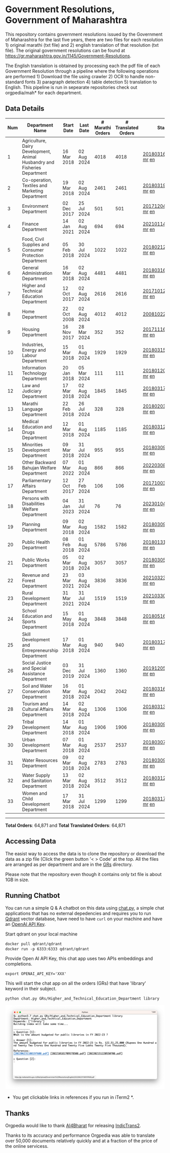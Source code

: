 # Government Resolutions, Government of Maharashtra

This repository contains government resolutions issued by the Government of Maharashtra for the last five years, there are two files for each resolution 1) original marathi (txt file) and 2) english translation of that resolution (txt file). The original government resolutions can be found at https://gr.maharashtra.gov.in/1145/Government-Resolutions.

The English translation is obtained by processing each the pdf file of each Government Resolution through a pipeline where the following operations are performed 1) Download the file using crawler 2) OCR to handle non-standard fonts 3) paragraph detection 4) table  detection 5) translation to English. This pipeline is run in sepearate repositories check out orgpedia/mah* for each department.


## Data Details

| Num | Department Name | Start Date | Last Date | # Marathi Orders | # Translated Orders | Starting Order | Last Order |
| --- | --------------- | ---------- | --------- | ---------------- | ------------------- | -------------- | ---------- |
| 1 | Agriculture, Dairy Development, Animal Husbandry and Fisheries Department | 16 Mar 2018 | 02 Aug 2024 | 4018 | 4018 | [201803161624182101.pdf](https://gr.maharashtra.gov.in/Site/Upload/Government%20Resolutions/English/201803161624182101.pdf) [mr](GRs/Agriculture,_Dairy_Development,_Animal_Husbandry_and_Fisheries_Department/201803161624182101.pdf.mr.txt) [en](GRs/Agriculture,_Dairy_Development,_Animal_Husbandry_and_Fisheries_Department/201803161624182101.pdf.en.txt) | [202408021722068501.pdf](https://gr.maharashtra.gov.in/Site/Upload/Government%20Resolutions/English/202408021722068501.pdf) [mr](GRs/Agriculture,_Dairy_Development,_Animal_Husbandry_and_Fisheries_Department/202408021722068501.pdf.mr.txt) [en](GRs/Agriculture,_Dairy_Development,_Animal_Husbandry_and_Fisheries_Department/202408021722068501.pdf.en.txt) |
| 2 | Co-operation, Textiles and Marketing Department | 19 Mar 2018 | 02 Aug 2024 | 2461 | 2461 | [201803191257576702.pdf](https://gr.maharashtra.gov.in/Site/Upload/Government%20Resolutions/English/201803191257576702.pdf) [mr](GRs/Co-operation,_Textiles_and_Marketing_Department/201803191257576702.pdf.mr.txt) [en](GRs/Co-operation,_Textiles_and_Marketing_Department/201803191257576702.pdf.en.txt) | [202408021711201802.pdf](https://gr.maharashtra.gov.in/Site/Upload/Government%20Resolutions/English/202408021711201802.pdf) [mr](GRs/Co-operation,_Textiles_and_Marketing_Department/202408021711201802.pdf.mr.txt) [en](GRs/Co-operation,_Textiles_and_Marketing_Department/202408021711201802.pdf.en.txt) |
| 3 | Environment Department | 02 Dec 2017 | 25 Jul 2024 | 501 | 501 | [201712041147216904.pdf](https://gr.maharashtra.gov.in/Site/Upload/Government%20Resolutions/English/201712041147216904.pdf) [mr](GRs/Environment_Department/201712041147216904.pdf.mr.txt) [en](GRs/Environment_Department/201712041147216904.pdf.en.txt) | [202407251203498304.pdf](https://gr.maharashtra.gov.in/Site/Upload/Government%20Resolutions/English/202407251203498304.pdf) [mr](GRs/Environment_Department/202407251203498304.pdf.mr.txt) [en](GRs/Environment_Department/202407251203498304.pdf.en.txt) |
| 4 | Finance Department | 14 Jan 2021 | 02 Aug 2024 | 694 | 694 | [202101141237329905.pdf](https://gr.maharashtra.gov.in/Site/Upload/Government%20Resolutions/English/202101141237329905.pdf) [mr](GRs/Finance_Department/202101141237329905.pdf.mr.txt) [en](GRs/Finance_Department/202101141237329905.pdf.en.txt) | [202408021544183805.pdf](https://gr.maharashtra.gov.in/Site/Upload/Government%20Resolutions/English/202408021544183805.pdf) [mr](GRs/Finance_Department/202408021544183805.pdf.mr.txt) [en](GRs/Finance_Department/202408021544183805.pdf.en.txt) |
| 5 | Food, Civil Supplies and Consumer Protection Department | 05 Feb 2018 | 30 Jul 2024 | 1022 | 1022 | [201802121244545806.pdf](https://gr.maharashtra.gov.in/Site/Upload/Government%20Resolutions/English/201802121244545806.pdf) [mr](GRs/Food,_Civil_Supplies_and_Consumer_Protection_Department/201802121244545806.pdf.mr.txt) [en](GRs/Food,_Civil_Supplies_and_Consumer_Protection_Department/201802121244545806.pdf.en.txt) | [202407301150453906.pdf](https://gr.maharashtra.gov.in/Site/Upload/Government%20Resolutions/English/202407301150453906.pdf) [mr](GRs/Food,_Civil_Supplies_and_Consumer_Protection_Department/202407301150453906.pdf.mr.txt) [en](GRs/Food,_Civil_Supplies_and_Consumer_Protection_Department/202407301150453906.pdf.en.txt) |
| 6 | General Administration Department | 16 Mar 2018 | 02 Aug 2024 | 4481 | 4481 | [201803161224022707.pdf](https://gr.maharashtra.gov.in/Site/Upload/Government%20Resolutions/English/201803161224022707.pdf) [mr](GRs/General_Administration_Department/201803161224022707.pdf.mr.txt) [en](GRs/General_Administration_Department/201803161224022707.pdf.en.txt) | [202408021713262807.pdf](https://gr.maharashtra.gov.in/Site/Upload/Government%20Resolutions/English/202408021713262807.pdf) [mr](GRs/General_Administration_Department/202408021713262807.pdf.mr.txt) [en](GRs/General_Administration_Department/202408021713262807.pdf.en.txt) |
| 7 | Higher and Technical Education Department | 12 Oct 2017 | 02 Aug 2024 | 2616 | 2616 | [201710121514029708.pdf](https://gr.maharashtra.gov.in/Site/Upload/Government%20Resolutions/English/201710121514029708.pdf) [mr](GRs/Higher_and_Technical_Education_Department/201710121514029708.pdf.mr.txt) [en](GRs/Higher_and_Technical_Education_Department/201710121514029708.pdf.en.txt) | [202408021133272808.pdf](https://gr.maharashtra.gov.in/Site/Upload/Government%20Resolutions/English/202408021133272808.pdf) [mr](GRs/Higher_and_Technical_Education_Department/202408021133272808.pdf.mr.txt) [en](GRs/Higher_and_Technical_Education_Department/202408021133272808.pdf.en.txt) |
| 8 | Home Department | 22 Oct 2008 | 02 Aug 2024 | 4012 | 4012 | [20081022.pdf](https://gr.maharashtra.gov.in/Site/Upload/Government%20Resolutions/English/20081022.pdf) [mr](GRs/Home_Department/20081022.pdf.mr.txt) [en](GRs/Home_Department/20081022.pdf.en.txt) | [202408021732272929.pdf](https://gr.maharashtra.gov.in/Site/Upload/Government%20Resolutions/English/202408021732272929.pdf) [mr](GRs/Home_Department/202408021732272929.pdf.mr.txt) [en](GRs/Home_Department/202408021732272929.pdf.en.txt) |
| 9 | Housing Department | 16 Nov 2017 | 28 Mar 2024 | 352 | 352 | [201711161447076609.pdf](https://gr.maharashtra.gov.in/Site/Upload/Government%20Resolutions/English/201711161447076609.pdf) [mr](GRs/Housing_Department/201711161447076609.pdf.mr.txt) [en](GRs/Housing_Department/201711161447076609.pdf.en.txt) | [202403281255554909.pdf](https://gr.maharashtra.gov.in/Site/Upload/Government%20Resolutions/English/202403281255554909.pdf) [mr](GRs/Housing_Department/202403281255554909.pdf.mr.txt) [en](GRs/Housing_Department/202403281255554909.pdf.en.txt) |
| 10 | Industries, Energy and Labour Department | 15 Mar 2018 | 01 Aug 2024 | 1929 | 1929 | [201803151204055010.pdf](https://gr.maharashtra.gov.in/Site/Upload/Government%20Resolutions/English/201803151204055010.pdf) [mr](GRs/Industries,_Energy_and_Labour_Department/201803151204055010.pdf.mr.txt) [en](GRs/Industries,_Energy_and_Labour_Department/201803151204055010.pdf.en.txt) | [202408011437523110.pdf](https://gr.maharashtra.gov.in/Site/Upload/Government%20Resolutions/English/202408011437523110.pdf) [mr](GRs/Industries,_Energy_and_Labour_Department/202408011437523110.pdf.mr.txt) [en](GRs/Industries,_Energy_and_Labour_Department/202408011437523110.pdf.en.txt) |
| 11 | Information Technology Department | 20 Jan 2018 | 05 Mar 2024 | 111 | 111 | [201801201843024511.pdf](https://gr.maharashtra.gov.in/Site/Upload/Government%20Resolutions/English/201801201843024511.pdf) [mr](GRs/Information_Technology_Department/201801201843024511.pdf.mr.txt) [en](GRs/Information_Technology_Department/201801201843024511.pdf.en.txt) | [202403051249430211.pdf](https://gr.maharashtra.gov.in/Site/Upload/Government%20Resolutions/English/202403051249430211.pdf) [mr](GRs/Information_Technology_Department/202403051249430211.pdf.mr.txt) [en](GRs/Information_Technology_Department/202403051249430211.pdf.en.txt) |
| 12 | Law and Judiciary Department | 17 Mar 2018 | 02 Aug 2024 | 1845 | 1845 | [201803171129290212.pdf](https://gr.maharashtra.gov.in/Site/Upload/Government%20Resolutions/English/201803171129290212.pdf) [mr](GRs/Law_and_Judiciary_Department/201803171129290212.pdf.mr.txt) [en](GRs/Law_and_Judiciary_Department/201803171129290212.pdf.en.txt) | [202408021216078712.pdf](https://gr.maharashtra.gov.in/Site/Upload/Government%20Resolutions/English/202408021216078712.pdf) [mr](GRs/Law_and_Judiciary_Department/202408021216078712.pdf.mr.txt) [en](GRs/Law_and_Judiciary_Department/202408021216078712.pdf.en.txt) |
| 13 | Marathi Language Department | 22 Feb 2018 | 26 Jul 2024 | 328 | 328 | [201802031549154233.pdf](https://gr.maharashtra.gov.in/Site/Upload/Government%20Resolutions/English/201802031549154233.pdf) [mr](GRs/Marathi_Language_Department/201802031549154233.pdf.mr.txt) [en](GRs/Marathi_Language_Department/201802031549154233.pdf.en.txt) | [202407261116385733.pdf](https://gr.maharashtra.gov.in/Site/Upload/Government%20Resolutions/English/202407261116385733.pdf) [mr](GRs/Marathi_Language_Department/202407261116385733.pdf.mr.txt) [en](GRs/Marathi_Language_Department/202407261116385733.pdf.en.txt) |
| 14 | Medical Education and Drugs Department | 12 Mar 2018 | 01 Aug 2024 | 1185 | 1185 | [201803121137094813.pdf](https://gr.maharashtra.gov.in/Site/Upload/Government%20Resolutions/English/201803121137094813.pdf) [mr](GRs/Medical_Education_and_Drugs_Department/201803121137094813.pdf.mr.txt) [en](GRs/Medical_Education_and_Drugs_Department/201803121137094813.pdf.en.txt) | [202408011241363013.pdf](https://gr.maharashtra.gov.in/Site/Upload/Government%20Resolutions/English/202408011241363013.pdf) [mr](GRs/Medical_Education_and_Drugs_Department/202408011241363013.pdf.mr.txt) [en](GRs/Medical_Education_and_Drugs_Department/202408011241363013.pdf.en.txt) |
| 15 | Minorities Development Department | 09 Mar 2018 | 31 Jul 2024 | 955 | 955 | [201803091218355314.pdf](https://gr.maharashtra.gov.in/Site/Upload/Government%20Resolutions/English/201803091218355314.pdf) [mr](GRs/Minorities_Development_Department/201803091218355314.pdf.mr.txt) [en](GRs/Minorities_Development_Department/201803091218355314.pdf.en.txt) | [202408021438252814.pdf](https://gr.maharashtra.gov.in/Site/Upload/Government%20Resolutions/English/202408021438252814.pdf) [mr](GRs/Minorities_Development_Department/202408021438252814.pdf.mr.txt) [en](GRs/Minorities_Development_Department/202408021438252814.pdf.en.txt) |
| 16 | Other Backward Bahujan Welfare Department | 07 Mar 2022 | 01 Aug 2024 | 866 | 866 | [202203081752439334.pdf](https://gr.maharashtra.gov.in/Site/Upload/Government%20Resolutions/English/202203081752439334.pdf) [mr](GRs/Other_Backward_Bahujan_Welfare_Department/202203081752439334.pdf.mr.txt) [en](GRs/Other_Backward_Bahujan_Welfare_Department/202203081752439334.pdf.en.txt) | [202408021758482634.pdf](https://gr.maharashtra.gov.in/Site/Upload/Government%20Resolutions/English/202408021758482634.pdf) [mr](GRs/Other_Backward_Bahujan_Welfare_Department/202408021758482634.pdf.mr.txt) [en](GRs/Other_Backward_Bahujan_Welfare_Department/202408021758482634.pdf.en.txt) |
| 17 | Parliamentary Affairs Department | 12 Oct 2017 | 27 Feb 2024 | 106 | 106 | [201710031642378615.pdf](https://gr.maharashtra.gov.in/Site/Upload/Government%20Resolutions/English/201710031642378615.pdf) [mr](GRs/Parliamentary_Affairs_Department/201710031642378615.pdf.mr.txt) [en](GRs/Parliamentary_Affairs_Department/201710031642378615.pdf.en.txt) | [202402271500283915.pdf](https://gr.maharashtra.gov.in/Site/Upload/Government%20Resolutions/English/202402271500283915.pdf) [mr](GRs/Parliamentary_Affairs_Department/202402271500283915.pdf.mr.txt) [en](GRs/Parliamentary_Affairs_Department/202402271500283915.pdf.en.txt) |
| 18 | Persons with Disabilities Welfare Department | 04 Jan 2023 | 31 Jul 2024 | 76 | 76 | [202301041906309635.pdf](https://gr.maharashtra.gov.in/Site/Upload/Government%20Resolutions/English/202301041906309635.pdf) [mr](GRs/Persons_with_Disabilities_Welfare_Department/202301041906309635.pdf.mr.txt) [en](GRs/Persons_with_Disabilities_Welfare_Department/202301041906309635.pdf.en.txt) | [202408011226015335.pdf](https://gr.maharashtra.gov.in/Site/Upload/Government%20Resolutions/English/202408011226015335.pdf) [mr](GRs/Persons_with_Disabilities_Welfare_Department/202408011226015335.pdf.mr.txt) [en](GRs/Persons_with_Disabilities_Welfare_Department/202408011226015335.pdf.en.txt) |
| 19 | Planning Department | 09 Mar 2018 | 02 Aug 2024 | 1582 | 1582 | [201803091441032716.pdf](https://gr.maharashtra.gov.in/Site/Upload/Government%20Resolutions/English/201803091441032716.pdf) [mr](GRs/Planning_Department/201803091441032716.pdf.mr.txt) [en](GRs/Planning_Department/201803091441032716.pdf.en.txt) | [202408021533521616.pdf](https://gr.maharashtra.gov.in/Site/Upload/Government%20Resolutions/English/202408021533521616.pdf) [mr](GRs/Planning_Department/202408021533521616.pdf.mr.txt) [en](GRs/Planning_Department/202408021533521616.pdf.en.txt) |
| 20 | Public Health Department | 08 Feb 2018 | 01 Aug 2024 | 5786 | 5786 | [201801311722275417.pdf](https://gr.maharashtra.gov.in/Site/Upload/Government%20Resolutions/English/201801311722275417.pdf) [mr](GRs/Public_Health_Department/201801311722275417.pdf.mr.txt) [en](GRs/Public_Health_Department/201801311722275417.pdf.en.txt) | [202408011526283117.pdf](https://gr.maharashtra.gov.in/Site/Upload/Government%20Resolutions/English/202408011526283117.pdf) [mr](GRs/Public_Health_Department/202408011526283117.pdf.mr.txt) [en](GRs/Public_Health_Department/202408011526283117.pdf.en.txt) |
| 21 | Public Works Department | 05 Mar 2018 | 02 Aug 2024 | 3057 | 3057 | [201803051515468118.pdf](https://gr.maharashtra.gov.in/Site/Upload/Government%20Resolutions/English/201803051515468118.pdf) [mr](GRs/Public_Works_Department/201803051515468118.pdf.mr.txt) [en](GRs/Public_Works_Department/201803051515468118.pdf.en.txt) | [202408021553401818.pdf](https://gr.maharashtra.gov.in/Site/Upload/Government%20Resolutions/English/202408021553401818.pdf) [mr](GRs/Public_Works_Department/202408021553401818.pdf.mr.txt) [en](GRs/Public_Works_Department/202408021553401818.pdf.en.txt) |
| 22 | Revenue and Forest Department | 23 Mar 2021 | 03 Aug 2024 | 3836 | 3836 | [202103231328393119.pdf](https://gr.maharashtra.gov.in/Site/Upload/Government%20Resolutions/English/202103231328393119.pdf) [mr](GRs/Revenue_and_Forest_Department/202103231328393119.pdf.mr.txt) [en](GRs/Revenue_and_Forest_Department/202103231328393119.pdf.en.txt) | [202408031935122219.pdf](https://gr.maharashtra.gov.in/Site/Upload/Government%20Resolutions/English/202408031935122219.pdf) [mr](GRs/Revenue_and_Forest_Department/202408031935122219.pdf.mr.txt) [en](GRs/Revenue_and_Forest_Department/202408031935122219.pdf.en.txt) |
| 23 | Rural Development Department | 31 Mar 2021 | 31 Jul 2024 | 1519 | 1519 | [202103301021181120.pdf](https://gr.maharashtra.gov.in/Site/Upload/Government%20Resolutions/English/202103301021181120.pdf) [mr](GRs/Rural_Development_Department/202103301021181120.pdf.mr.txt) [en](GRs/Rural_Development_Department/202103301021181120.pdf.en.txt) | [202407311615447020.pdf](https://gr.maharashtra.gov.in/Site/Upload/Government%20Resolutions/English/202407311615447020.pdf) [mr](GRs/Rural_Development_Department/202407311615447020.pdf.mr.txt) [en](GRs/Rural_Development_Department/202407311615447020.pdf.en.txt) |
| 24 | School Education and Sports Department | 15 May 2018 | 01 Aug 2024 | 3848 | 3848 | [201805161114241221.pdf](https://gr.maharashtra.gov.in/Site/Upload/Government%20Resolutions/English/201805161114241221.pdf) [mr](GRs/School_Education_and_Sports_Department/201805161114241221.pdf.mr.txt) [en](GRs/School_Education_and_Sports_Department/201805161114241221.pdf.en.txt) | [202408011728286221.pdf](https://gr.maharashtra.gov.in/Site/Upload/Government%20Resolutions/English/202408011728286221....pdf) [mr](GRs/School_Education_and_Sports_Department/202408011728286221.pdf.mr.txt) [en](GRs/School_Education_and_Sports_Department/202408011728286221.pdf.en.txt) |
| 25 | Skill Development and Entrepreneurship Department | 17 Mar 2018 | 01 Aug 2024 | 940 | 940 | [201803171322099003.pdf](https://gr.maharashtra.gov.in/Site/Upload/Government%20Resolutions/English/201803171322099003.pdf) [mr](GRs/Skill_Development_and_Entrepreneurship_Department/201803171322099003.pdf.mr.txt) [en](GRs/Skill_Development_and_Entrepreneurship_Department/201803171322099003.pdf.en.txt) | [202408011700493303.pdf](https://gr.maharashtra.gov.in/Site/Upload/Government%20Resolutions/English/202408011700493303.pdf) [mr](GRs/Skill_Development_and_Entrepreneurship_Department/202408011700493303.pdf.mr.txt) [en](GRs/Skill_Development_and_Entrepreneurship_Department/202408011700493303.pdf.en.txt) |
| 26 | Social Justice and Special Assistance Department | 03 Dec 2019 | 31 Jul 2024 | 1360 | 1360 | [201912051107011622.pdf](https://gr.maharashtra.gov.in/Site/Upload/Government%20Resolutions/English/201912051107011622.pdf) [mr](GRs/Social_Justice_and_Special_Assistance_Department/201912051107011622.pdf.mr.txt) [en](GRs/Social_Justice_and_Special_Assistance_Department/201912051107011622.pdf.en.txt) | [202408021836565222.pdf](https://gr.maharashtra.gov.in/Site/Upload/Government%20Resolutions/English/202408021836565222.pdf) [mr](GRs/Social_Justice_and_Special_Assistance_Department/202408021836565222.pdf.mr.txt) [en](GRs/Social_Justice_and_Special_Assistance_Department/202408021836565222.pdf.en.txt) |
| 27 | Soil and Water Conservation Department | 16 Mar 2018 | 01 Aug 2024 | 2042 | 2042 | [201803161247582426.pdf](https://gr.maharashtra.gov.in/Site/Upload/Government%20Resolutions/English/201803161247582426.pdf) [mr](GRs/Soil_and_Water_Conservation_Department/201803161247582426.pdf.mr.txt) [en](GRs/Soil_and_Water_Conservation_Department/201803161247582426.pdf.en.txt) | [202408011721193126.pdf](https://gr.maharashtra.gov.in/Site/Upload/Government%20Resolutions/English/202408011721193126.pdf) [mr](GRs/Soil_and_Water_Conservation_Department/202408011721193126.pdf.mr.txt) [en](GRs/Soil_and_Water_Conservation_Department/202408011721193126.pdf.en.txt) |
| 28 | Tourism and Cultural Affairs Department | 14 Mar 2018 | 02 Aug 2024 | 1306 | 1306 | [201803131542054523.pdf](https://gr.maharashtra.gov.in/Site/Upload/Government%20Resolutions/English/201803131542054523.pdf) [mr](GRs/Tourism_and_Cultural_Affairs_Department/201803131542054523.pdf.mr.txt) [en](GRs/Tourism_and_Cultural_Affairs_Department/201803131542054523.pdf.en.txt) | [202408021239247123.pdf](https://gr.maharashtra.gov.in/Site/Upload/Government%20Resolutions/English/202408021239247123.pdf) [mr](GRs/Tourism_and_Cultural_Affairs_Department/202408021239247123.pdf.mr.txt) [en](GRs/Tourism_and_Cultural_Affairs_Department/202408021239247123.pdf.en.txt) |
| 29 | Tribal Development Department | 14 Mar 2018 | 01 Aug 2024 | 1906 | 1906 | [201803091105184924.pdf](https://gr.maharashtra.gov.in/Site/Upload/Government%20Resolutions/English/201803091105184924.pdf) [mr](GRs/Tribal_Development_Department/201803091105184924.pdf.mr.txt) [en](GRs/Tribal_Development_Department/201803091105184924.pdf.en.txt) | [202408011242283224.pdf](https://gr.maharashtra.gov.in/Site/Upload/Government%20Resolutions/English/202408011242283224.pdf) [mr](GRs/Tribal_Development_Department/202408011242283224.pdf.mr.txt) [en](GRs/Tribal_Development_Department/202408011242283224.pdf.en.txt) |
| 30 | Urban Development Department | 07 Mar 2018 | 01 Aug 2024 | 2537 | 2537 | [201803071203178325.pdf](https://gr.maharashtra.gov.in/Site/Upload/Government%20Resolutions/English/201803071203178325.pdf) [mr](GRs/Urban_Development_Department/201803071203178325.pdf.mr.txt) [en](GRs/Urban_Development_Department/201803071203178325.pdf.en.txt) | [202408011144020225.pdf](https://gr.maharashtra.gov.in/Site/Upload/Government%20Resolutions/English/202408011144020225.pdf) [mr](GRs/Urban_Development_Department/202408011144020225.pdf.mr.txt) [en](GRs/Urban_Development_Department/202408011144020225.pdf.en.txt) |
| 31 | Water Resources Department | 09 Mar 2018 | 02 Aug 2024 | 2783 | 2783 | [201803091034435527.pdf](https://gr.maharashtra.gov.in/Site/Upload/Government%20Resolutions/English/201803091034435527.pdf) [mr](GRs/Water_Resources_Department/201803091034435527.pdf.mr.txt) [en](GRs/Water_Resources_Department/201803091034435527.pdf.en.txt) | [202408021705409427.pdf](https://gr.maharashtra.gov.in/Site/Upload/Government%20Resolutions/English/202408021705409427.pdf) [mr](GRs/Water_Resources_Department/202408021705409427.pdf.mr.txt) [en](GRs/Water_Resources_Department/202408021705409427.pdf.en.txt) |
| 32 | Water Supply and Sanitation Department | 13 Mar 2018 | 02 Aug 2024 | 3512 | 3512 | [201803121414108428.pdf](https://gr.maharashtra.gov.in/Site/Upload/Government%20Resolutions/English/201803121414108428.pdf) [mr](GRs/Water_Supply_and_Sanitation_Department/201803121414108428.pdf.mr.txt) [en](GRs/Water_Supply_and_Sanitation_Department/201803121414108428.pdf.en.txt) | [202408021126012728.pdf](https://gr.maharashtra.gov.in/Site/Upload/Government%20Resolutions/English/202408021126012728.pdf) [mr](GRs/Water_Supply_and_Sanitation_Department/202408021126012728.pdf.mr.txt) [en](GRs/Water_Supply_and_Sanitation_Department/202408021126012728.pdf.en.txt) |
| 33 | Women and Child Development Department | 17 Mar 2018 | 31 Jul 2024 | 1299 | 1299 | [201803171539444330.pdf](https://gr.maharashtra.gov.in/Site/Upload/Government%20Resolutions/English/201803171539444330.pdf) [mr](GRs/Women_and_Child_Development_Department/201803171539444330.pdf.mr.txt) [en](GRs/Women_and_Child_Development_Department/201803171539444330.pdf.en.txt) | [202407311619234330.pdf](https://gr.maharashtra.gov.in/Site/Upload/Government%20Resolutions/English/202407311619234330.pdf) [mr](GRs/Women_and_Child_Development_Department/202407311619234330.pdf.mr.txt) [en](GRs/Women_and_Child_Development_Department/202407311619234330.pdf.en.txt) |
----------------------------------------------------------------------------------------------------

**Total Orders**: 64,871 and **Total Translated Orders**: 64,871
## Accessing Data

The easist way to access the data is to clone the repository or download the data as a zip file (Click the green button '< > Code' at the top. All the files are arranged as per department and are in the [GRs](GRs) directory.

Please note that the repository even though it contains only txt file is about 1GB in size.

## Running Chatbot

You can run a simple Q & A chatbot on this data using [chat.py](chat.py), a simple chat applications that has no external depedencies and requires you to run [Qdrant](https://qdrant.tech/) vector database, have need to have `curl` on your machine and have an [OpenAI API Key](https://help.openai.com/en/articles/4936850-where-do-i-find-my-secret-api-key).

Start qdrant on your local machine
```shell
docker pull qdrant/qdrant
docker run -p 6333:6333 qdrant/qdrant
```

Provide Open AI API Key, this chat app uses two APIs embeddings and completions.
```shell
export OPENAI_API_KEY='XXX'
```

This will start the chat app on all the orders (GRs) that have 'library' keyword in their subject.

```shell
python chat.py GRs/Higher_and_Technical_Education_Department library
```

![screenshot of running chat.py](screenshot.png)

* You get clickable links in references if you run in iTerm2 *.

## Thanks

Orgpedia would like to thank [AI4Bharat](https://ai4bharat.iitm.ac.in/) for releasing [IndicTrans2](https://github.com/AI4Bharat/IndicTrans2).

Thanks to its accuracy and performance Orgpedia was able to translate over 50,000 documents relatively quickly and at a fraction of the price of the online servicess.











